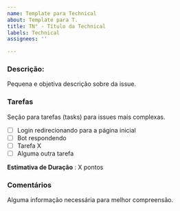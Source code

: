 ```yaml
---
name: Template para Technical
about: Template para T.
title: TN° - Título da Technical
labels: Technical
assignees: ''

---
```


### Descrição:
Pequena e objetiva descrição sobre da issue.

### Tarefas
Seção para tarefas (tasks) para issues mais complexas. 
- [ ] Login redirecionando para a página inicial
- [ ] Bot respondendo
- [ ] Tarefa X
- [ ] Alguma outra tarefa

**Estimativa de Duração** : X pontos

### Comentários
Alguma informação necessária para melhor compreensão.
